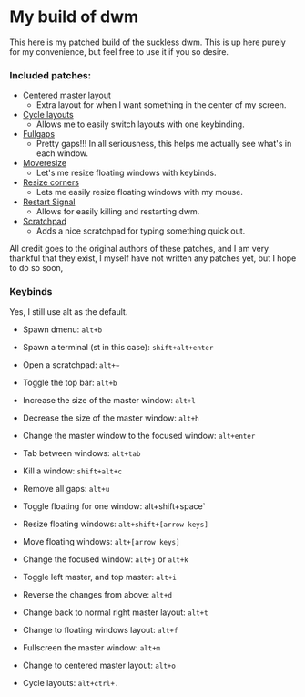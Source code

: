 # My build of dwm

This here is my patched build of the suckless dwm.
This is up here purely for my convenience, but feel free to use it if you so desire.

### Included patches:

* [Centered master layout](https://dwm.suckless.org/patches/centeredmaster/)
    * Extra layout for when I want something in the center of my screen.
* [Cycle layouts](https://dwm.suckless.org/patches/cyclelayouts/)
    * Allows me to easily switch layouts with one keybinding.
* [Fullgaps](https://dwm.suckless.org/patches/fullgaps/)
    * Pretty gaps!!! In all seriousness, this helps me actually see what's in each window.
* [Moveresize](https://dwm.suckless.org/patches/moveresize/)
    * Let's me resize floating windows with keybinds.
* [Resize corners](https://dwm.suckless.org/patches/resizecorners/)
    * Lets me easily resize floating windows with my mouse.
* [Restart Signal](https://dwm.suckless.org/patches/restartsig/)
    * Allows for easily killing and restarting dwm.
* [Scratchpad](https://dwm.suckless.org/patches/scratchpad/)
    * Adds a nice scratchpad for typing something quick out.

All credit goes to the original authors of these patches, and I am very thankful that they exist,
I myself have not written any patches yet, but I hope to do so soon,

### Keybinds 

Yes, I still use alt as the default.

* Spawn dmenu:  `alt+b`
* Spawn a terminal (st in this case):   `shift+alt+enter`
* Open a scratchpad:    `alt+~`
* Toggle the top bar:   `alt+b`
* Increase the size of the master window:   `alt+l`
* Decrease the size of the master window:   `alt+h`
* Change the master window to the focused window:   `alt+enter`
* Tab between windows:  `alt+tab`
* Kill a window:    `shift+alt+c`
* Remove all gaps:  `alt+u`
* Toggle floating for one window:   alt+shift+space`
* Resize floating windows:  `alt+shift+[arrow keys]`
* Move floating windows:    `alt+[arrow keys]`
* Change the focused window:    `alt+j` or `alt+k`

* Toggle left master, and top master:   `alt+i`
* Reverse the changes from above:   `alt+d`
* Change back to normal right master layout:    `alt+t`
* Change to floating windows layout:    `alt+f`
* Fullscreen the master window: `alt+m`
* Change to centered master layout: `alt+o`
* Cycle layouts:    `alt+ctrl+.`

